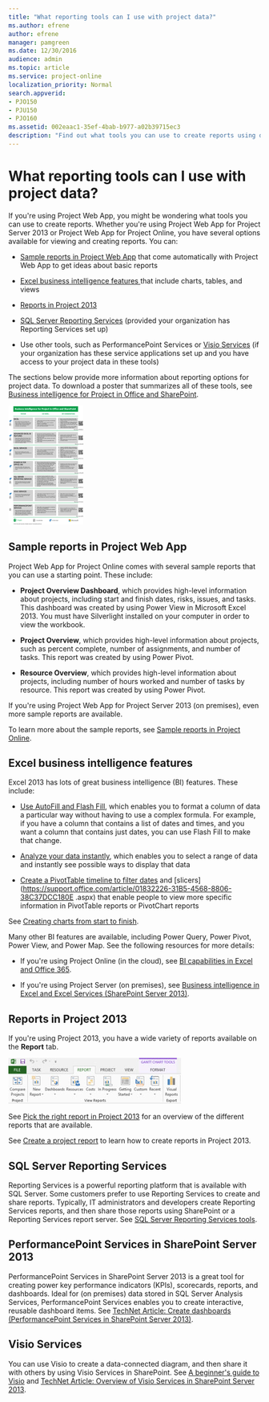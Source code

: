 ```yaml
---
title: "What reporting tools can I use with project data?"
ms.author: efrene
author: efrene
manager: pamgreen
ms.date: 12/30/2016
audience: admin
ms.topic: article
ms.service: project-online
localization_priority: Normal
search.appverid:
- PJO150
- PJU150
- PJO160
ms.assetid: 002eaac1-35ef-4bab-b977-a02b39715ec3
description: "Find out what tools you can use to create reports using data in Project Web App."
---
```


# What reporting tools can I use with project data?

  
If you're using Project Web App, you might be wondering what tools you can use to create reports. Whether you're using Project Web App for Project Server 2013 or Project Web App for Project Online, you have several options available for viewing and creating reports. You can:
  
- [Sample reports in Project Web App](what-reporting-tools-can-i-use-with-project-data.md#__sample_reports_in) that come automatically with Project Web App to get ideas about basic reports 
    
- [Excel business intelligence features ](what-reporting-tools-can-i-use-with-project-data.md#__excel_business_intelligence) that include charts, tables, and views 
    
- [Reports in Project 2013](what-reporting-tools-can-i-use-with-project-data.md#__reports_in_project)
    
- [SQL Server Reporting Services](what-reporting-tools-can-i-use-with-project-data.md#__sql_server_reporting) (provided your organization has Reporting Services set up) 
    
- Use other tools, such as PerformancePoint Services or [Visio Services](what-reporting-tools-can-i-use-with-project-data.md#__visio_services) (if your organization has these service applications set up and you have access to your project data in these tools) 
    
The sections below provide more information about reporting options for project data. To download a poster that summarizes all of these tools, see [Business intelligence for Project in Office and SharePoint](https://download.microsoft.com/download/8/d/6/8d65bb82-828e-4202-8829-89353b4ed12f/AF104195754_en-us_projectbi_handout_2014.pdf
). 
  
[![BI for Project in Office and SharePoint](media/88a9ea4a-fa1e-45df-b3e0-1f7b6771e03d.png)](https://download.microsoft.com/download/8/d/6/8d65bb82-828e-4202-8829-89353b4ed12f/AF104195754_en-us_projectbi_handout_2014.pdf
)
  
## Sample reports in Project Web App
<a name="__sample_reports_in"> </a>

 Project Web App for Project Online comes with several sample reports that you can use a starting point. These include: 
  
- **Project Overview Dashboard**, which provides high-level information about projects, including start and finish dates, risks, issues, and tasks. This dashboard was created by using Power View in Microsoft Excel 2013. You must have Silverlight installed on your computer in order to view the workbook.
    
- **Project Overview**, which provides high-level information about projects, such as percent complete, number of assignments, and number of tasks. This report was created by using Power Pivot.
    
- **Resource Overview**, which provides high-level information about projects, including number of hours worked and number of tasks by resource. This report was created by using Power Pivot.
    
If you're using Project Web App for Project Server 2013 (on premises), even more sample reports are available. 
  
To learn more about the sample reports, see [Sample reports in Project Online](https://support.office.com/article/ceab4edc-13f4-4b64-81e1-a0f3a5c607bc).
  
## Excel business intelligence features
<a name="__excel_business_intelligence"> </a>

Excel 2013 has lots of great business intelligence (BI) features. These include: 
  
- [Use AutoFill and Flash Fill](https://support.office.com/article/2e79a709-c814-4b27-8bc2-c4dc84d49464), which enables you to format a column of data a particular way without having to use a complex formula. For example, if you have a column that contains a list of dates and times, and you want a column that contains just dates, you can use Flash Fill to make that change. 
    
- [Analyze your data instantly](https://support.office.com/article/9e382e73-7f5e-495a-a8dc-be8225b1bb78), which enables you to select a range of data and instantly see possible ways to display that data
    
- [Create a PivotTable timeline to filter dates](https://support.office.com/article/d3956083-01be-408c-906d-6fc99d9fadfa) and [slicers](https://support.office.com/article/01832226-31B5-4568-8806-38C37DCC180E .aspx) that enable people to view more specific information in PivotTable reports or PivotChart reports 
    
See [Creating charts from start to finish](https://support.office.com/article/36f8a2b7-0f74-4d40-942d-bc2e42436d73). 
  
Many other BI features are available, including Power Query, Power Pivot, Power View, and Power Map. See the following resources for more details:
  
- If you're using Project Online (in the cloud), see [BI capabilities in Excel and Office 365](https://support.office.com/article/26c0548e-124c-4fd3-aab3-5f64568cb743).
    
- If you're using Project Server (on premises), see [Business intelligence in Excel and Excel Services (SharePoint Server 2013)](https://support.office.com/article/2740f10c-579d-4b40-a1d9-7beb5d38547c).
    
## Reports in Project 2013
<a name="__reports_in_project"> </a>

If you're using Project 2013, you have a wide variety of reports available on the **Report** tab. 
  
![Report tab in Project 2013](media/fabe0d1b-4a78-47be-b0b1-3259ccab86de.jpg)
  
See [Pick the right report in Project 2013](https://support.office.com/article/61324235-aaec-4eef-acab-4c5245fedaeb) for an overview of the different reports that are available. 
  
See [Create a project report](https://support.office.com/article/6e74dc79-0e2d-480b-b600-3a466bf289a3) to learn how to create reports in Project 2013. 
  
## SQL Server Reporting Services
<a name="__sql_server_reporting"> </a>

Reporting Services is a powerful reporting platform that is available with SQL Server. Some customers prefer to use Reporting Services to create and share reports. Typically, IT administrators and developers create Reporting Services reports, and then share those reports using SharePoint or a Reporting Services report server. See [SQL Server Reporting Services tools](https://technet.microsoft.com/library/ms155792).
  
## PerformancePoint Services in SharePoint Server 2013
<a name="__sharepoint_applications"> </a>

PerformancePoint Services in SharePoint Server 2013 is a great tool for creating power key performance indicators (KPIs), scorecards, reports, and dashboards. Ideal for (on premises) data stored in SQL Server Analysis Services, PerformancePoint Services enables you to create interactive, reusable dashboard items. See [TechNet Article: Create dashboards (PerformancePoint Services in SharePoint Server 2013)](https://technet.microsoft.com/library/jj571736%28v=office.15%29.aspx).
  
## Visio Services
<a name="__visio_services"> </a>

You can use Visio to create a data-connected diagram, and then share it with others by using Visio Services in SharePoint. See [A beginner's guide to Visio](https://support.office.com/article/bc1605de-d9f3-4c3a-970c-19876386047c) and [TechNet Article: Overview of Visio Services in SharePoint Server 2013](https://technet.microsoft.com/library/ee663485.aspx). 
  

